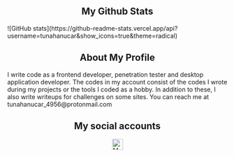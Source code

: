<h2 align="center">My Github Stats</h2>
![GitHub stats](https://github-readme-stats.vercel.app/api?username=tunahanucar&show_icons=true&theme=radical)


<h2 align="center">About My Profile</h2>
<p>     I write code as a frontend developer, penetration tester and desktop application developer. The codes in my account consist of the codes I wrote during my projects or the tools I coded as a hobby. In addition to these, I also write writeups for challenges on some sites. You can reach me at <a>tunahanucar_4956@protonmail.com</a></p>


<h2 align="center">My social accounts</h2>
<p align="center">
<a href="https://instagram.com/tunahanucar1933">
  <img src="https://www.vectorlogo.zone/logos/instagram/instagram-icon.svg" alt="My instagram profile" height="25" width="25" />
</a>
</p>
